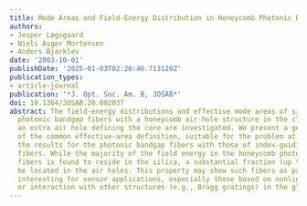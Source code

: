 ```yaml
---
title: Mode Areas and Field-Energy Distribution in Honeycomb Photonic Bandgap Fibers
authors:
- Jesper Lægsgaard
- Niels Asger Mortensen
- Anders Bjarklev
date: '2003-10-01'
publishDate: '2025-01-03T02:26:46.713120Z'
publication_types:
- article-journal
publication: '*J. Opt. Soc. Am. B, JOSAB*'
doi: 10.1364/JOSAB.20.002037
abstract: The field-energy distributions and effective mode areas of silica-based
  photonic bandgap fibers with a honeycomb air-hole structure in the cladding and
  an extra air hole defining the core are investigated. We present a generalization
  of the common effective-area definition, suitable for the problem at hand, and compare
  the results for the photonic bandgap fibers with those of index-guiding microstructured
  fibers. While the majority of the field energy in the honeycomb photonic bandgap
  fibers is found to reside in the silica, a substantial fraction (up to $∼$30%) can
  be located in the air holes. This property may show such fibers as particularly
  interesting for sensor applications, especially those based on nonlinear effects
  or interaction with other structures (e.g., Bragg gratings) in the glass.
---
```

